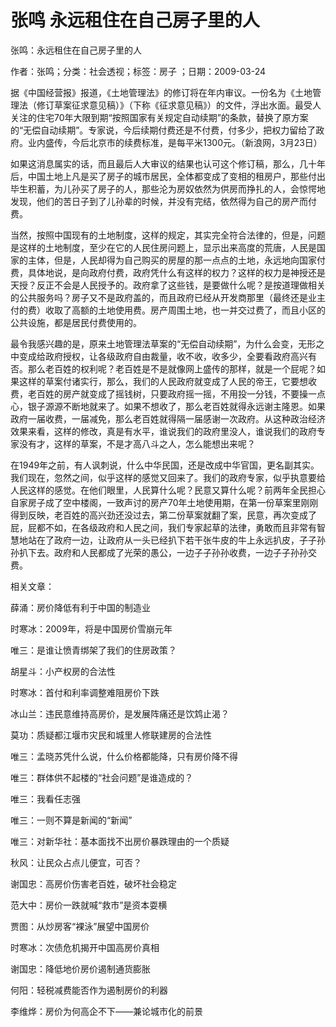 # 张鸣  永远租住在自己房子里的人    
    
张鸣：永远租住在自己房子里的人    
作者：张鸣；分类：社会透视；标签：房子 ；日期：2009-03-24    
据《中国经营报》报道，《土地管理法》的修订将在年内审议。一份名为《土地管理法（修订草案征求意见稿）》（下称《征求意见稿》）的文件，浮出水面。最受人关注的住宅70年大限到期“按照国家有关规定自动续期”的条款，替换了原方案的“无偿自动续期”。专家说，今后续期付费还是不付费，付多少，把权力留给了政府。业内盛传，今后北京市的续费标准，是每平米1300元。（新浪网，3月23日）    
如果这消息属实的话，而且最后人大审议的结果也认可这个修订稿，那么，几十年后，中国土地上凡是买了房子的城市居民，全体都变成了变相的租房户，那些付出毕生积蓄，为儿孙买了房子的人，那些沦为房奴依然为供房而挣扎的人，会惊愕地发现，他们的苦日子到了儿孙辈的时候，并没有完结，依然得为自己的房产而付费。    
当然，按照中国现有的土地制度，这样的规定，其实完全符合法律的，但是，问题是这样的土地制度，至少在它的人民住房问题上，显示出来高度的荒唐，人民是国家的主体，但是，人民却得为自己购买的房屋的那一点点的土地，永远地向国家付费，具体地说，是向政府付费，政府凭什么有这样的权力？这样的权力是神授还是天授？反正不会是人民授予的。政府拿了这些钱，是要做什么呢？是按道理做相关的公共服务吗？房子又不是政府盖的，而且政府已经从开发商那里（最终还是业主付的费）收取了高额的土地使用费。房产周围土地，也一并交过费了，而且小区的公共设施，都是居民付费使用的。    
最令我感兴趣的是，原来土地管理法草案的“无偿自动续期”，为什么会变，无形之中变成给政府授权，让各级政府自由裁量，收不收，收多少，全要看政府高兴有否。那么老百姓的权利呢？老百姓是不是就像网上盛传的那样，就是一个屁呢？如果这样的草案付诸实行，那么，我们的人民政府就变成了人民的帝王，它要想收费，老百姓的房产就变成了摇钱树，只要政府摇一摇，不用投一分钱，不要操一点心，银子源源不断地就来了。如果不想收了，那么老百姓就得永远谢主隆恩。如果政府一届收费，一届减免，那么老百姓就得隔一届感谢一次政府。从这种政治经济效果来看，这样的修改，真是有水平，谁说我们的政府里没人，谁说我们的政府专家没有才，这样的草案，不是才高八斗之人，怎么能想出来呢？    
在1949年之前，有人讽刺说，什么中华民国，还是改成中华官国，更名副其实。我们现在，忽然之间，似乎这样的感觉又回来了。我们的政府专家，似乎执意要给人民这样的感觉。在他们眼里，人民算什么呢？民意又算什么呢？前两年全民担心自家房子成了空中楼阁，一致声讨的房产70年土地使用期，在第一份草案里刚刚得到反映，老百姓的高兴劲还没过去，第二份草案就翻了案，民意，再次变成了屁，屁都不如，在各级政府和人民之间，我们专家起草的法律，勇敢而且非常有智慧地站在了政府一边，让政府从一头已经扒下若干张牛皮的牛上永远扒皮，子子孙孙扒下去。政府和人民都成了光荣的愚公，一边子子孙孙收费，一边子子孙孙交费。    
    
相关文章：    
薛涌：房价降低有利于中国的制造业    
时寒冰：2009年，将是中国房价雪崩元年    
唯三：是谁让愤青绑架了我们的住房政策？    
胡星斗：小产权房的合法性    
时寒冰：首付和利率调整难阻房价下跌    
冰山兰：违民意维持高房价，是发展阵痛还是饮鸩止渴？    
莫功：质疑都江堰市灾民和城里人修联建房的合法性    
唯三：孟晓苏凭什么说，什么价格都能降，只有房价降不得    
唯三：群体供不起楼的“社会问题”是谁造成的？    
唯三：我看任志强    
唯三：一则不算是新闻的“新闻”    
唯三：对新华社：基本面找不出房价暴跌理由的一个质疑    
秋风：让民众占点儿便宜，可否？    
谢国忠：高房价伤害老百姓，破坏社会稳定    
范大中：房价一跌就喊“救市”是资本耍横    
贾图：从炒房客“裸泳”展望中国房价    
时寒冰：次债危机揭开中国高房价真相    
谢国忠：降低地价房价遏制通货膨胀    
何阳：轻税减费能否作为遏制房价的利器    
李维烨：房价为何高企不下——兼论城市化的前景
